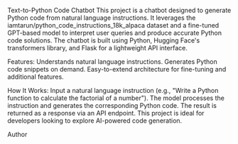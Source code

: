 Text-to-Python Code Chatbot
This project is a chatbot designed to generate Python code from natural language instructions. 
It leverages the iamtarun/python_code_instructions_18k_alpaca dataset and a fine-tuned GPT-based model to interpret user queries and produce accurate Python code solutions. 
The chatbot is built using Python, Hugging Face's transformers library, and Flask for a lightweight API interface.

Features:
Understands natural language instructions.
Generates Python code snippets on demand.
Easy-to-extend architecture for fine-tuning and additional features.

How It Works:
Input a natural language instruction (e.g., "Write a Python function to calculate the factorial of a number").
The model processes the instruction and generates the corresponding Python code.
The result is returned as a response via an API endpoint.
This project is ideal for developers looking to explore AI-powered code generation.

Author
